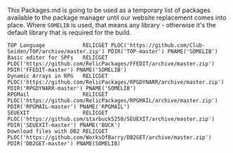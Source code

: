 This Packages.md is going to be used as a temporary list of packages available to the package manager until our website replacement comes into place. Where `SOMELIB` is used, that means any library - otherwise it's the default library that is required for the build.
```
TOP Language            RELICGET PLOC('https://github.com/Club-Seiden/TOP/archive/master.zip') PDIR('TOP-master') PNAME('SOMELIB')
Basic editor for SPFs   RELICGET PLOC('https://github.com/RelicPackages/FFEDIT/archive/master.zip') PDIR('FFEDIT-master') PNAME('SOMELIB')
Dynamic Arrays in RPG   RELICGET PLOC('https://github.com/RelicPackages/RPGDYNARR/archive/master.zip') PDIR('RPGDYNARR-master') PNAME('SOMELIB')
RPGMail                 RELICGET PLOC('https://github.com/RelicPackages/RPGMAIL/archive/master.zip') PDIR('RPGMAIL-master') PNAME('RPGMAIL')
SEUEXIT                 RELICGET PLOC('https://github.com/starbuck5250/SEUEXIT/archive/master.zip') PDIR('SEUEXIT-master') PNAME('BUCK')
Download files with DB2 RELICGET PLOC('https://github.com/WorksOfBarry/DB2GET/archive/master.zip') PDIR('DB2GET-master') PNAME(SOMELIB)
```
